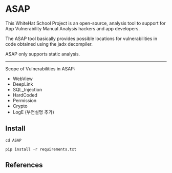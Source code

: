 # ASAP
This WhiteHat School Project is an open-source, analysis tool to support for App Vulnerability Manual Analysis hackers and app developers.  

The ASAP tool basically provides possible locations for vulnerabilities in code obtained using the jadx decompiler. 

ASAP only supports static analysis. 

---
Scope of Vulnerabilities in ASAP: 
   + WebView
   + DeepLink
   + SQL_Injection
   + HardCoded
   + Permission
   + Crypto
   + LogE (부연설명 추가)

## Install

```
cd ASAP
```

```
pip install -r requirements.txt
```

## References
